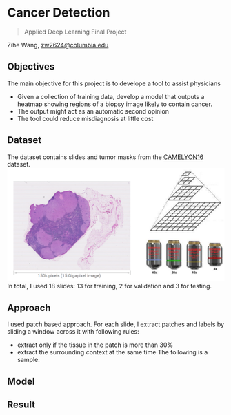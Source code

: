 # Cancer Detection

>Applied Deep Learning Final Project

Zihe Wang, zw2624@columbia.edu

**Objectives**
------------
The main objective for this project is to develope a tool to assist physicians
* Given a collection of training data, develop a model that outputs a heatmap showing regions of a biopsy image likely to contain cancer.
* The output might act as an automatic second opinion
* The tool could reduce misdiagnosis at little cost


**Dataset**
------------
The dataset contains slides and tumor masks from the [CAMELYON16](https://camelyon17.grand-challenge.org/Data/) dataset. 
![](./figures/data_format.PNG)
In total, I used 18 slides: 13 for training, 2 for validation and 3 for testing.

**Approach**
------------
I used patch based approach. For each slide, I extract patches and labels by sliding a window across it with following rules:
* extract only if the tissue in the patch is more than 30%
* extract the surrounding context at the same time
The following is a sample:


**Model**
------------

**Result**
------------

